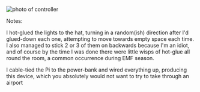 <!-- .element: data-background-video="emf-2024/videos/hat.mp4" data-background-video-loop="loop" -->

![photo of controller](emf-2024/photos/controller.jpg) <!-- .element: class="fragment" data-fragment-index="1" -->

Notes:

I hot-glued the lights to the hat, turning in a random(ish) direction after I'd glued-down each one, attempting to move towards empty space each time. I also managed to stick 2 or 3 of them on backwards because I'm an idiot, and of course by the time I was done there were little wisps of hot-glue all round the room, a common occurrence during EMF season.

I cable-tied the Pi to the power-bank and wired everything up, producing this device, which you absolutely would not want to try to take through an airport
